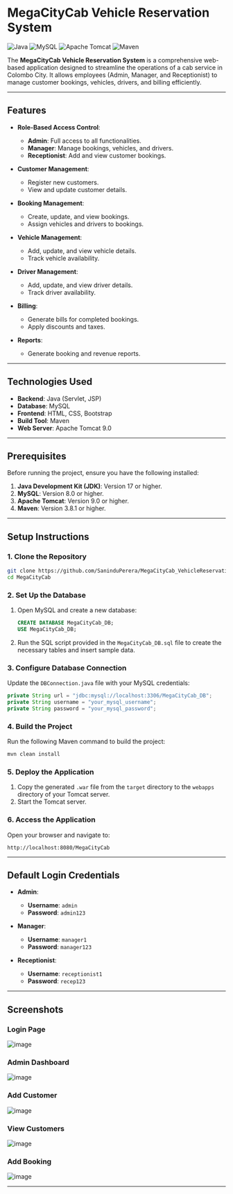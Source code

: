 # MegaCityCab Vehicle Reservation System

![Java](https://img.shields.io/badge/Java-17-blue)
![MySQL](https://img.shields.io/badge/MySQL-8.0-orange)
![Apache Tomcat](https://img.shields.io/badge/Apache%20Tomcat-9.0-green)
![Maven](https://img.shields.io/badge/Maven-3.8.1-red)

The **MegaCityCab Vehicle Reservation System** is a comprehensive web-based application designed to streamline the operations of a cab service in Colombo City. It allows employees (Admin, Manager, and Receptionist) to manage customer bookings, vehicles, drivers, and billing efficiently.

---

## Features

- **Role-Based Access Control**:
  - **Admin**: Full access to all functionalities.
  - **Manager**: Manage bookings, vehicles, and drivers.
  - **Receptionist**: Add and view customer bookings.

- **Customer Management**:
  - Register new customers.
  - View and update customer details.

- **Booking Management**:
  - Create, update, and view bookings.
  - Assign vehicles and drivers to bookings.

- **Vehicle Management**:
  - Add, update, and view vehicle details.
  - Track vehicle availability.

- **Driver Management**:
  - Add, update, and view driver details.
  - Track driver availability.

- **Billing**:
  - Generate bills for completed bookings.
  - Apply discounts and taxes.

- **Reports**:
  - Generate booking and revenue reports.

---

## Technologies Used

- **Backend**: Java (Servlet, JSP)
- **Database**: MySQL
- **Frontend**: HTML, CSS, Bootstrap
- **Build Tool**: Maven
- **Web Server**: Apache Tomcat 9.0

---

## Prerequisites

Before running the project, ensure you have the following installed:

1. **Java Development Kit (JDK)**: Version 17 or higher.
2. **MySQL**: Version 8.0 or higher.
3. **Apache Tomcat**: Version 9.0 or higher.
4. **Maven**: Version 3.8.1 or higher.

---

## Setup Instructions

### 1. Clone the Repository

```bash
git clone https://github.com/SaninduPerera/MegaCityCab_VehicleReservationSystem.git
cd MegaCityCab
```

### 2. Set Up the Database

1. Open MySQL and create a new database:
   ```sql
   CREATE DATABASE MegaCityCab_DB;
   USE MegaCityCab_DB;
   ```

2. Run the SQL script provided in the `MegaCityCab_DB.sql` file to create the necessary tables and insert sample data.

### 3. Configure Database Connection

Update the `DBConnection.java` file with your MySQL credentials:

```java
private String url = "jdbc:mysql://localhost:3306/MegaCityCab_DB";
private String username = "your_mysql_username";
private String password = "your_mysql_password";
```

### 4. Build the Project

Run the following Maven command to build the project:

```bash
mvn clean install
```

### 5. Deploy the Application

1. Copy the generated `.war` file from the `target` directory to the `webapps` directory of your Tomcat server.
2. Start the Tomcat server.

### 6. Access the Application

Open your browser and navigate to:

```
http://localhost:8080/MegaCityCab
```

---

## Default Login Credentials

- **Admin**:
  - **Username**: `admin`
  - **Password**: `admin123`

- **Manager**:
  - **Username**: `manager1`
  - **Password**: `manager123`

- **Receptionist**:
  - **Username**: `receptionist1`
  - **Password**: `recep123`

---

## Screenshots

### Login Page
![image](https://github.com/user-attachments/assets/377c6cd8-5aca-4873-b16a-bbd3c94f3bb9)

### Admin Dashboard
![image](https://github.com/user-attachments/assets/94a276ff-1a39-45f3-a783-e5d51908e27c)

### Add Customer
![image](https://github.com/user-attachments/assets/135dc1fc-c970-4923-9472-cace59c0a5f5)

### View Customers
![image](https://github.com/user-attachments/assets/933ff824-4860-4a43-8223-28981fac5aaf)

### Add Booking
![image](https://github.com/user-attachments/assets/b708659f-9c82-451e-ab07-a3033bf7cd7c)

---
